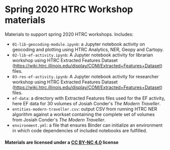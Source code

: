 

# Spring 2020 HTRC Workshop materials
Materials to support spring 2020 HTRC workshops. Includes:
* `01-lib-geocoding-module.ipynb`:  a Jupyter notebook activity on geocoding and plotting using HTRC Analytics, NER, Geopy and Cartopy.
* `02-lib-ef-activity.ipynb`: A Jupyter notebook activity for librarian workshop using HTRC Extracted Features Dataset (https://wiki.htrc.illinois.edu/display/COM/Extracted+Features+Dataset) files.
* `03-res-ef-activity.ipynb`: A Jupyter notebook activity for researcher workshop using HTRC Extracted Features Dataset (https://wiki.htrc.illinois.edu/display/COM/Extracted+Features+Dataset) files.
* `ef-data`: a directory with Extracted Features files used for the EF activity, here EF data for 30 volumes of Josiah Conder's _The Modern Traveller_.
* `entities-modern-traveller.csv`: output CSV from running HTRC NER algorithm against a workset containing the complete set of volumes from Josiah Conder's _The Modern Traveller_.
* `environment.yml`: a file that ensures Binder can initialize an environment in which code dependencies of included notebooks are fulfilled.

#### Materials are licensed under a [CC BY-NC 4.0](https://creativecommons.org/licenses/by-nc/4.0/) license
